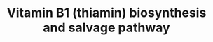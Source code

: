 ---
annotations:
- type: Pathway Ontology
  value: vitamin and vitamin metabolites signaling pathway
- type: Cell Type Ontology
  value: obsolete plant cell
authors:
- Pjaiswal
- MaintBot
- SvetaG
- Ariutta
- Khanspers
- Mkutmon
- L Dupuis
description: Thiamin, in its active form thiamin diphosphate (ThDP), is the cofactor
  for transketolases, decarboxylases, and other enzymes that make or break C-C bonds.
  Thiamin contains pyrimidine and thiazole moieties, which are synthesized separately
  in plastids and then coupled together in plastids to yield thiamin monophosphate
  (ThMP) (Goyer, 2010; Rapala-Kozik, 2011). The next steps are (in unknown order)
  export from the plastid and hydrolysis to thiamin (Goyer, 2010). Thiamin then is
  converted to ThDP in the cytosol. A remarkable feature of the pathway is that the
  thiazole synthesis protein Thi4 uses itself as sulphur donor for thiazole formation
  and undergoes only a single turnover (Chatterjee et al., 2011). This makes thiazole
  energetically very costly to produce, and puts a high premium on salvaging thiazole
  moieties from ThDP breakdown.  Biosynthesis and metabolism of thiamin and it's various
  derivatives (mono-, di- , tri- phosphates) and degradation products in plants (or
  other organisms) are far from being elucidated. This diagram is an attempt to capture
  the current state of the field
last-edited: 2020-06-25
organisms:
- Zea mays
redirect_from:
- /index.php/Pathway:WP2341
- /instance/WP2341
schema-jsonld:
- '@context': https://schema.org/
  '@id': https://wikipathways.github.io/pathways/WP2341.html
  '@type': Dataset
  creator:
    '@type': Organization
    name: WikiPathways
  description: Thiamin, in its active form thiamin diphosphate (ThDP), is the cofactor
    for transketolases, decarboxylases, and other enzymes that make or break C-C bonds.
    Thiamin contains pyrimidine and thiazole moieties, which are synthesized separately
    in plastids and then coupled together in plastids to yield thiamin monophosphate
    (ThMP) (Goyer, 2010; Rapala-Kozik, 2011). The next steps are (in unknown order)
    export from the plastid and hydrolysis to thiamin (Goyer, 2010). Thiamin then
    is converted to ThDP in the cytosol. A remarkable feature of the pathway is that
    the thiazole synthesis protein Thi4 uses itself as sulphur donor for thiazole
    formation and undergoes only a single turnover (Chatterjee et al., 2011). This
    makes thiazole energetically very costly to produce, and puts a high premium on
    salvaging thiazole moieties from ThDP breakdown.  Biosynthesis and metabolism
    of thiamin and it's various derivatives (mono-, di- , tri- phosphates) and degradation
    products in plants (or other organisms) are far from being elucidated. This diagram
    is an attempt to capture the current state of the field
  keywords:
  - thiaminase II (TenA1)
  - thiamine monophosphate
  - GRMZM2G031461
  - (4-amino-2-methylpyrimidin-5-yl)methyl
  - 4-methyl-5-(2-hydroxyethyl)-thiazole
  - hydroxymethylpyrimidine phosphate synthase (HMPPS)
  - GRMZM2G094558
  - adenylated thiazole carboxylate
  - 4-methyl-5-(2-hydroxyethyl)-thiazole phosphate (HET-P)
  - thiamine degradation products transporter
  - Water
  - thiamine phosphate pyrophosphorylase (TMP-PPase)
  - thiamine monophosphate phosphatase (ThMPase)
  - Thi4 enzyme
  - CO
  - NAD(P)H
  - thiamine pyrophosphokinase (TPPK))
  - ATP/GTP
  - thiamine monophosphate transporter (?)
  - 4-methyl-5-(2-hydroxyethyl)-thiazole transporter
  - thiamine diphosphate
  - HCOOH
  - GRMZM2G401934
  - SAM
  - H2O
  - GRMZM2G124911
  - UNKNOWN
  - hydrolase?
  - (4-amino-2-methylpyrimidin-5-yl)methyl phosphate
  - NAD
  - thiamine transporter (?)
  - Phosphoric acid
  - GRMZM2G001904
  - nicotinamide
  - GRMZM5G864815
  - GRMZM2G118515
  - NAD(P)
  - GRMZM2G080501
  - hydroxymethylpyrimidine phosphate kinase ThiD
  - hydroxymethylpyrimidine (phosphate) [HMP(P)] transporter
  - PPi
  - ADP
  - GRMZM2G018375
  - ATP
  - COG0212
  - Glycine
  - GRMZM2G074097
  - thiamine diphosphate transporter
  - thiamin-triphosphatase
  - thiamine transporter
  - 4-amino-5-phosphonooxymethyl-2-methylpyrimidine
  - thiaminase II homolog (TenA2)
  - Met, 5'dA
  - thiamine
  - hydroxymethylpyrimidine kinase
  - thiazole biosynthetic enzyme (Thi4)
  - thiamin-triphosphate synthase
  - thiamine degradation products transporter (?)
  - GRMZM2G078283
  - thiamine triphosphate
  - 4-amino-2-methyl-5-aminomethylpyrmidine or others
  - GRMZM2G148896
  - PO4
  - GRMZM2G027663
  - NUDIX hydrolase
  - hydroxymethylpyrimidine (HMP) transporter
  - hydroxyethylthiazole kinase
  - 4-methyl-5-(2-hydroxyethyl)thiazole (HET)
  - GRMZM2G055458
  - AMP/GMP
  - (4-amino-2-methylpyrimidin-5-yl)methyl diphosphate
  - AMP
  - 5-aminoimidazole ribotide
  license: CC0
  name: Vitamin B1 (thiamin) biosynthesis and salvage pathway
seo: CreativeWork
title: Vitamin B1 (thiamin) biosynthesis and salvage pathway
wpid: WP2341
---